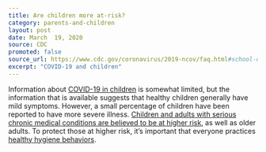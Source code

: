 ```yaml
---
title: Are children more at-risk?
category: parents-and-children
layout: post
date: March  19, 2020
source: CDC
promoted: false
source_url: https://www.cdc.gov/coronavirus/2019-ncov/faq.html#school-dismissals
excerpt: "COVID-19 and children"
---
```


Information about [COVID-19 in children](https://www.cdc.gov/coronavirus/2019-ncov/prepare/children-faq.html) is somewhat limited, but the information that is available suggests that healthy children generally have mild symptoms. However, a small percentage of children have been reported to have more severe illness. 
[Children and adults with serious chronic medical conditions are believed to be at higher risk](https://www.cdc.gov/coronavirus/2019-ncov/specific-groups/high-risk-complications.html), as well as older adults. To protect those at higher risk, it’s important that everyone practices [healthy hygiene behaviors](https://www.cdc.gov/coronavirus/2019-ncov/prepare/prevention.html).
